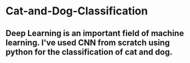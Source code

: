 # Cat-and-Dog-Classification

## Deep Learning is an important field of machine learning. I've used CNN from scratch using python for the classification of cat and dog.
